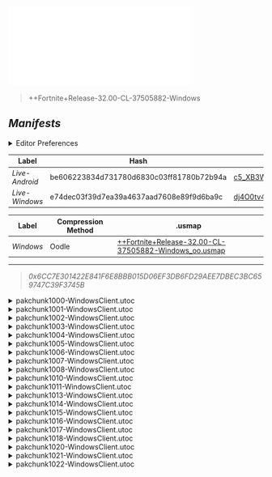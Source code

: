 <a href="#manifests">
  <img style="pointer-events: none" src="https://raw.githubusercontent.com/Tectors/fn-archive/master/.github/source/dependents/gen.32.00.svg" width="360" height="155"\>
</a>

 >  
  
  > ++Fortnite+Release-32.00-CL-37505882-Windows

## *Manifests*
<details>
  <summary>Editor Preferences</summary>

 > 
    ((Value="0x9EAD4F4554D3AD4EDE6A09CA03F20EE4662314F17A5DDDA65C3605ED8AE7BA65",Guid="083635DE237C87482DC022635E04BC7E"),(Value="0xFF7BCB753F87FB7D96D31EBCB26EDC5690582B56A630F99C553BE2572336E5D6",Guid="11F0730066B941C7A4E9255EA2FE23F1"),(Value="0x3FE727A46F476E3AE1446731087F850F90B5F5C4908A3D95EE91D3B1B55F8BF4",Guid="1269E6F7E620736515D3F57CE4B2938A"),(Value="0x5BF1DD7C0AD74B0BC6F9CFA94D7FB768DA096B0BB894FB01F9C3D6A673019D90",Guid="205E83E941E613D6DDF175294CD7B508"),(Value="0x5779105D7847476415922F243A631C42D6D1794E48FDA4B6E1B67A8FA87E3681",Guid="28415C253906F793828C5BFDE29021EE"),(Value="0x9A2ED3698CA50DC7E275A04AA45FAB1C453D1EE30E1E656A862B9A8380BC2925",Guid="2E905754493650DF88C8E97682EB82CC"),(Value="0xD70A9F958559B0FB14CB8B641E436014D8FB082E65CA1D1F5001494F552C9222",Guid="36A1455D04820E3D498C146613F97D3A"),(Value="0x6258321A2C9F0F9135C826DA6C72402F30DC2C9CF4FF838DCD371752A0C1FBB6",Guid="40F971FB92CABB4A1A3E8D087963C88D"),(Value="0xAF9C249696F5EDA8816F7E5BCC36B3EBE58561F2D0A67F498D8A7CE4235671EE",Guid="4A0188CF04863E6BDB96AA76EC733554"),(Value="0x35807412DE2BA68098D19F79BC91FA097D55F0FE291217AA0333C34158770011",Guid="55E06C93E20E98E33AEDD3921554723E"),(Value="0x98A240D5A5D38DFEE9FF4104232D20F994B57511C5F49BBD4B0890A8CAAD8147",Guid="64F68FB4F73B65DF1A6CABB6871A3839"),(Value="0x5BE67D2F4451905CC94E8EA3C9E8161A3DE1394C92AD31D92983EDA797C24788",Guid="8E86BC326698EE02BF7B17C5C59B7D49"),(Value="0x3FF49F4F721B58A412E50204D347034FFA91E6899A9B516508D11B98AE3862EA",Guid="92034B55AFBF9B8D79879A805EA50D70"),(Value="0x741C4107E5180FF3E3B0FD8EB890D07656B5D9E9B3FF2D93A5869C9CE2A07432",Guid="97493B05A5BF87C5D621EBB9F9C93E41"),(Value="0x6EBED8BB66F2C305FAFE04E0B05EBEC8E82F6A0F769C71C1ACDCD29D062F325E",Guid="A1892DD6A665D23CFAD3173CAD32B65C"),(Value="0x49CFAF4FA18B80A5CF627A89743305FA225FDC60CCAB84B3E31D65C5F0FD074E",Guid="BE857852220784849F13E1F3B6448051"),(Value="0x4517C4053365A4E9367CBE6601AC0EDF5B2E29507E07A022501F2FC3194B5FAE",Guid="C04C5C304930D43E84F58FF9AB79B9FD"),(Value="0x684D754488B1907E38086431FFABFAFD559702DB55244444F2E167C8E1E41751",Guid="CF159FCCE55868D72C8E66DE0F96A409"),(Value="0xA613F56C03653B53E97745DA8ACB99F80D08B8118A940380CE658C3C6B1CF06D",Guid="D12059472F9FC9E8C71C715BFAE3333B"),(Value="0x751854ACBDF400D7A47E33184B70437EEC54CBE8E890F1B263542DECE61FA2A0",Guid="FC29F85DE0913DA71729BF081D5BC360"))
</details>

| Label | Hash | Route |
| - | - | - |
| *Live-Android* | be606223834d731780d6830c03ff81780b72b94a | [c5_XB3W0kNGSnLrTLEygUEcrRoKpTw](https://github.com/Tectors/fn-archive/blob/master/manifests/c5_XB3W0kNGSnLrTLEygUEcrRoKpTw.manifest) |
| *Live-Windows* | e74dec03f39d7ea39a4637aad7608e89f9d6ba9c | [dj4O0tv4PZ1sALg4S0mp8cpVGElQ3w](https://github.com/Tectors/fn-archive/blob/master/manifests/dj4O0tv4PZ1sALg4S0mp8cpVGElQ3w.manifest) |


| Label | Compression Method | .usmap |
| - | - | - |
| *Windows* | Oodle | [++Fortnite+Release-32.00-CL-37505882-Windows_oo.usmap](https://github.com/Tectors/fn-archive/blob/master/manifests/mappings/++Fortnite+Release-32.00-CL-37505882-Windows_oo.usmap) |

---

> *0x6CC7E301422E841F6E8BBB015D06EF3DB6FD29AEE7DBEC3BC659747C39F3745B*

<details>
  <summary>pakchunk1000-WindowsClient.utoc</summary>

 > 
    0x9EAD4F4554D3AD4EDE6A09CA03F20EE4662314F17A5DDDA65C3605ED8AE7BA65
    KEYCHAIN: 083635DE237C87482DC022635E04BC7E:nq1PRVTTrU7eagnKA/IO5GYjFPF6Xd2mXDYF7YrnumU=

  <img src="https://raw.githubusercontent.com/Tectors/fn-archive/master/.github/source/dependents/referred/Pickaxe_ShrimpStroll.svg" width="100"> <img src="https://raw.githubusercontent.com/Tectors/fn-archive/master/.github/source/dependents/referred/Pickaxe_CitrusSpoon.svg" width="100"> <img src="https://raw.githubusercontent.com/Tectors/fn-archive/master/.github/source/dependents/referred/EID_ShrimpStroll_Sync.svg" width="100"> <img src="https://raw.githubusercontent.com/Tectors/fn-archive/master/.github/source/dependents/referred/EID_ShrimpStroll_Owned_Follower.svg" width="100"> <img src="https://raw.githubusercontent.com/Tectors/fn-archive/master/.github/source/dependents/referred/EID_ShrimpStroll_NPC.svg" width="100"> <img src="https://raw.githubusercontent.com/Tectors/fn-archive/master/.github/source/dependents/referred/EID_ShrimpStroll.svg" width="100"> <img src="https://raw.githubusercontent.com/Tectors/fn-archive/master/.github/source/dependents/referred/Character_ShrimpStroll.svg" width="100"> <img src="https://raw.githubusercontent.com/Tectors/fn-archive/master/.github/source/dependents/referred/Backpack_ShrimpStroll.svg" width="100"> 
</details>

<details>
  <summary>pakchunk1001-WindowsClient.utoc</summary>

 > 
    0xFF7BCB753F87FB7D96D31EBCB26EDC5690582B56A630F99C553BE2572336E5D6
    KEYCHAIN: 11F0730066B941C7A4E9255EA2FE23F1:/3vLdT+H+32W0x68sm7cVpBYK1amMPmcVTviVyM25dY=

  <img src="https://raw.githubusercontent.com/Tectors/fn-archive/master/.github/source/dependents/referred/EID_Memory_Follower.svg" width="100"> <img src="https://raw.githubusercontent.com/Tectors/fn-archive/master/.github/source/dependents/referred/EID_Memory.svg" width="100"> 
</details>

<details>
  <summary>pakchunk1002-WindowsClient.utoc</summary>

 > 
    0x3FE727A46F476E3AE1446731087F850F90B5F5C4908A3D95EE91D3B1B55F8BF4
    KEYCHAIN: 1269E6F7E620736515D3F57CE4B2938A:P+cnpG9HbjrhRGcxCH+FD5C19cSQij2V7pHTsbVfi/Q=

  <img src="https://raw.githubusercontent.com/Tectors/fn-archive/master/.github/source/dependents/referred/Character_SteakSting.svg" width="100"> <img src="https://raw.githubusercontent.com/Tectors/fn-archive/master/.github/source/dependents/referred/Backpack_SteakSting.svg" width="100"> 
</details>

<details>
  <summary>pakchunk1003-WindowsClient.utoc</summary>

 > 
    0x5BF1DD7C0AD74B0BC6F9CFA94D7FB768DA096B0BB894FB01F9C3D6A673019D90
    KEYCHAIN: 205E83E941E613D6DDF175294CD7B508:W/HdfArXSwvG+c+pTX+3aNoJawu4lPsB+cPWpnMBnZA=

  <img src="https://raw.githubusercontent.com/Tectors/fn-archive/master/.github/source/dependents/referred/Pickaxe_MistressSombre.svg" width="100"> <img src="https://raw.githubusercontent.com/Tectors/fn-archive/master/.github/source/dependents/referred/Pickaxe_FreshWave.svg" width="100"> <img src="https://raw.githubusercontent.com/Tectors/fn-archive/master/.github/source/dependents/referred/Pickaxe_FlowerVase.svg" width="100"> <img src="https://raw.githubusercontent.com/Tectors/fn-archive/master/.github/source/dependents/referred/EID_FlowerVase.svg" width="100"> <img src="https://raw.githubusercontent.com/Tectors/fn-archive/master/.github/source/dependents/referred/Character_MistressSombre.svg" width="100"> <img src="https://raw.githubusercontent.com/Tectors/fn-archive/master/.github/source/dependents/referred/Character_FreshWave.svg" width="100"> <img src="https://raw.githubusercontent.com/Tectors/fn-archive/master/.github/source/dependents/referred/Character_FlowerVase.svg" width="100"> <img src="https://raw.githubusercontent.com/Tectors/fn-archive/master/.github/source/dependents/referred/Backpack_MistressSombre.svg" width="100"> <img src="https://raw.githubusercontent.com/Tectors/fn-archive/master/.github/source/dependents/referred/Backpack_FreshWave.svg" width="100"> <img src="https://raw.githubusercontent.com/Tectors/fn-archive/master/.github/source/dependents/referred/Backpack_FlowerVase.svg" width="100"> 
</details>

<details>
  <summary>pakchunk1004-WindowsClient.utoc</summary>

 > 
    0x5779105D7847476415922F243A631C42D6D1794E48FDA4B6E1B67A8FA87E3681
    KEYCHAIN: 28415C253906F793828C5BFDE29021EE:V3kQXXhHR2QVki8kOmMcQtbReU5I/aS24bZ6j6h+NoE=

  <img src="https://raw.githubusercontent.com/Tectors/fn-archive/master/.github/source/dependents/referred/EID_Enrapture.svg" width="100"> 
</details>

<details>
  <summary>pakchunk1005-WindowsClient.utoc</summary>

 > 
    0x9A2ED3698CA50DC7E275A04AA45FAB1C453D1EE30E1E656A862B9A8380BC2925
    KEYCHAIN: 2E905754493650DF88C8E97682EB82CC:mi7TaYylDcfidaBKpF+rHEU9HuMOHmVqhiuag4C8KSU=

  </details>

<details>
  <summary>pakchunk1006-WindowsClient.utoc</summary>

 > 
    0xD70A9F958559B0FB14CB8B641E436014D8FB082E65CA1D1F5001494F552C9222
    KEYCHAIN: 36A1455D04820E3D498C146613F97D3A:1wqflYVZsPsUy4tkHkNgFNj7CC5lyh0fUAFJT1UskiI=

  </details>

<details>
  <summary>pakchunk1007-WindowsClient.utoc</summary>

 > 
    0x6258321A2C9F0F9135C826DA6C72402F30DC2C9CF4FF838DCD371752A0C1FBB6
    KEYCHAIN: 40F971FB92CABB4A1A3E8D087963C88D:YlgyGiyfD5E1yCbabHJALzDcLJz0/4ONzTcXUqDB+7Y=

  <img src="https://raw.githubusercontent.com/Tectors/fn-archive/master/.github/source/dependents/referred/Wrap_JazzShoes.svg" width="100"> <img src="https://raw.githubusercontent.com/Tectors/fn-archive/master/.github/source/dependents/referred/Pickaxe_JazzShoes.svg" width="100"> <img src="https://raw.githubusercontent.com/Tectors/fn-archive/master/.github/source/dependents/referred/EID_JazzShoes.svg" width="100"> <img src="https://raw.githubusercontent.com/Tectors/fn-archive/master/.github/source/dependents/referred/Character_JazzShoes.svg" width="100"> <img src="https://raw.githubusercontent.com/Tectors/fn-archive/master/.github/source/dependents/referred/Backpack_JazzShoes.svg" width="100"> 
</details>

<details>
  <summary>pakchunk1008-WindowsClient.utoc</summary>

 > 
    0xAF9C249696F5EDA8816F7E5BCC36B3EBE58561F2D0A67F498D8A7CE4235671EE
    KEYCHAIN: 4A0188CF04863E6BDB96AA76EC733554:r5wklpb17aiBb35bzDaz6+WFYfLQpn9JjYp85CNWce4=

  <img src="https://raw.githubusercontent.com/Tectors/fn-archive/master/.github/source/dependents/referred/Wrap_CanvasPrint.svg" width="100"> <img src="https://raw.githubusercontent.com/Tectors/fn-archive/master/.github/source/dependents/referred/Character_CanvasPrint.svg" width="100"> <img src="https://raw.githubusercontent.com/Tectors/fn-archive/master/.github/source/dependents/referred/Backpack_CanvasPrint.svg" width="100"> 
</details>

<details>
  <summary>pakchunk1010-WindowsClient.utoc</summary>

 > 
    0x35807412DE2BA68098D19F79BC91FA097D55F0FE291217AA0333C34158770011
    KEYCHAIN: 55E06C93E20E98E33AEDD3921554723E:NYB0Et4rpoCY0Z95vJH6CX1V8P4pEheqAzPDQVh3ABE=

  <img src="https://raw.githubusercontent.com/Tectors/fn-archive/master/.github/source/dependents/referred/Pickaxe_ClayPlug.svg" width="100"> <img src="https://raw.githubusercontent.com/Tectors/fn-archive/master/.github/source/dependents/referred/EID_ClayPlug_Graffiti.svg" width="100"> <img src="https://raw.githubusercontent.com/Tectors/fn-archive/master/.github/source/dependents/referred/Character_ClayPlug.svg" width="100"> <img src="https://raw.githubusercontent.com/Tectors/fn-archive/master/.github/source/dependents/referred/Backpack_ClayPlug.svg" width="100"> 
</details>

<details>
  <summary>pakchunk1011-WindowsClient.utoc</summary>

 > 
    0x98A240D5A5D38DFEE9FF4104232D20F994B57511C5F49BBD4B0890A8CAAD8147
    KEYCHAIN: 64F68FB4F73B65DF1A6CABB6871A3839:mKJA1aXTjf7p/0EEIy0g+ZS1dRHF9Ju9SwiQqMqtgUc=

  </details>

<details>
  <summary>pakchunk1013-WindowsClient.utoc</summary>

 > 
    0x5BE67D2F4451905CC94E8EA3C9E8161A3DE1394C92AD31D92983EDA797C24788
    KEYCHAIN: 8E86BC326698EE02BF7B17C5C59B7D49:W+Z9L0RRkFzJTo6jyegWGj3hOUySrTHZKYPtp5fCR4g=

  </details>

<details>
  <summary>pakchunk1014-WindowsClient.utoc</summary>

 > 
    0x3FF49F4F721B58A412E50204D347034FFA91E6899A9B516508D11B98AE3862EA
    KEYCHAIN: 92034B55AFBF9B8D79879A805EA50D70:P/SfT3IbWKQS5QIE00cDT/qR5omam1FlCNEbmK44Yuo=

  <img src="https://raw.githubusercontent.com/Tectors/fn-archive/master/.github/source/dependents/referred/Wrap_ElbowChat.svg" width="100"> <img src="https://raw.githubusercontent.com/Tectors/fn-archive/master/.github/source/dependents/referred/Pickaxe_ElbowChat.svg" width="100"> <img src="https://raw.githubusercontent.com/Tectors/fn-archive/master/.github/source/dependents/referred/Character_ElbowChat.svg" width="100"> <img src="https://raw.githubusercontent.com/Tectors/fn-archive/master/.github/source/dependents/referred/Backpack_ElbowChatUniversal.svg" width="100"> 
</details>

<details>
  <summary>pakchunk1015-WindowsClient.utoc</summary>

 > 
    0x741C4107E5180FF3E3B0FD8EB890D07656B5D9E9B3FF2D93A5869C9CE2A07432
    KEYCHAIN: 97493B05A5BF87C5D621EBB9F9C93E41:dBxBB+UYD/PjsP2OuJDQdla12emz/y2TpYacnOKgdDI=

  <img src="https://raw.githubusercontent.com/Tectors/fn-archive/master/.github/source/dependents/referred/EID_Dimension.svg" width="100"> 
</details>

<details>
  <summary>pakchunk1016-WindowsClient.utoc</summary>

 > 
    0x6EBED8BB66F2C305FAFE04E0B05EBEC8E82F6A0F769C71C1ACDCD29D062F325E
    KEYCHAIN: A1892DD6A665D23CFAD3173CAD32B65C:br7Yu2bywwX6/gTgsF6+yOgvag92nHHBrNzSnQYvMl4=

  <img src="https://raw.githubusercontent.com/Tectors/fn-archive/master/.github/source/dependents/referred/Pickaxe_SoupGoal.svg" width="100"> <img src="https://raw.githubusercontent.com/Tectors/fn-archive/master/.github/source/dependents/referred/Pickaxe_DoughDisk.svg" width="100"> <img src="https://raw.githubusercontent.com/Tectors/fn-archive/master/.github/source/dependents/referred/Character_SoupGoal.svg" width="100"> <img src="https://raw.githubusercontent.com/Tectors/fn-archive/master/.github/source/dependents/referred/Character_DoughDisk.svg" width="100"> <img src="https://raw.githubusercontent.com/Tectors/fn-archive/master/.github/source/dependents/referred/Backpack_SoupGoal.svg" width="100"> <img src="https://raw.githubusercontent.com/Tectors/fn-archive/master/.github/source/dependents/referred/Backpack_DoughDisk.svg" width="100"> 
</details>

<details>
  <summary>pakchunk1017-WindowsClient.utoc</summary>

 > 
    0x49CFAF4FA18B80A5CF627A89743305FA225FDC60CCAB84B3E31D65C5F0FD074E
    KEYCHAIN: BE857852220784849F13E1F3B6448051:Sc+vT6GLgKXPYnqJdDMF+iJf3GDMq4Sz4x1lxfD9B04=

  <img src="https://raw.githubusercontent.com/Tectors/fn-archive/master/.github/source/dependents/referred/EID_Enchant_Sync.svg" width="100"> <img src="https://raw.githubusercontent.com/Tectors/fn-archive/master/.github/source/dependents/referred/EID_Enchant_Follower.svg" width="100"> <img src="https://raw.githubusercontent.com/Tectors/fn-archive/master/.github/source/dependents/referred/EID_Enchant.svg" width="100"> 
</details>

<details>
  <summary>pakchunk1018-WindowsClient.utoc</summary>

 > 
    0x4517C4053365A4E9367CBE6601AC0EDF5B2E29507E07A022501F2FC3194B5FAE
    KEYCHAIN: C04C5C304930D43E84F58FF9AB79B9FD:RRfEBTNlpOk2fL5mAawO31suKVB+B6AiUB8vwxlLX64=

  <img src="https://raw.githubusercontent.com/Tectors/fn-archive/master/.github/source/dependents/referred/Wrap_MotorMonth.svg" width="100"> <img src="https://raw.githubusercontent.com/Tectors/fn-archive/master/.github/source/dependents/referred/Pickaxe_MotorMonth.svg" width="100"> <img src="https://raw.githubusercontent.com/Tectors/fn-archive/master/.github/source/dependents/referred/Character_MotorMonth.svg" width="100"> <img src="https://raw.githubusercontent.com/Tectors/fn-archive/master/.github/source/dependents/referred/Backpack_MotorMonth.svg" width="100"> 
</details>

<details>
  <summary>pakchunk1020-WindowsClient.utoc</summary>

 > 
    0x684D754488B1907E38086431FFABFAFD559702DB55244444F2E167C8E1E41751
    KEYCHAIN: CF159FCCE55868D72C8E66DE0F96A409:aE11RIixkH44CGQx/6v6/VWXAttVJERE8uFnyOHkF1E=

  </details>

<details>
  <summary>pakchunk1021-WindowsClient.utoc</summary>

 > 
    0xA613F56C03653B53E97745DA8ACB99F80D08B8118A940380CE658C3C6B1CF06D
    KEYCHAIN: D12059472F9FC9E8C71C715BFAE3333B:phP1bANlO1Ppd0XaisuZ+A0IuBGKlAOAzmWMPGsc8G0=

  </details>

<details>
  <summary>pakchunk1022-WindowsClient.utoc</summary>

 > 
    0x751854ACBDF400D7A47E33184B70437EEC54CBE8E890F1B263542DECE61FA2A0
    KEYCHAIN: FC29F85DE0913DA71729BF081D5BC360:dRhUrL30ANekfjMYS3BDfuxUy+jokPGyY1Qt7OYfoqA=

  <img src="https://raw.githubusercontent.com/Tectors/fn-archive/master/.github/source/dependents/referred/EID_Caffeine.svg" width="100"> 
</details>


